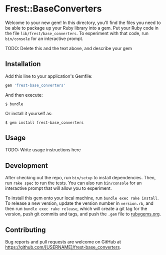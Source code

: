 # Frest::BaseConverters

Welcome to your new gem! In this directory, you'll find the files you need to be able to package up your Ruby library into a gem. Put your Ruby code in the file `lib/frest/base_converters`. To experiment with that code, run `bin/console` for an interactive prompt.

TODO: Delete this and the text above, and describe your gem

## Installation

Add this line to your application's Gemfile:

```ruby
gem 'frest-base_converters'
```

And then execute:

    $ bundle

Or install it yourself as:

    $ gem install frest-base_converters

## Usage

TODO: Write usage instructions here

## Development

After checking out the repo, run `bin/setup` to install dependencies. Then, run `rake spec` to run the tests. You can also run `bin/console` for an interactive prompt that will allow you to experiment.

To install this gem onto your local machine, run `bundle exec rake install`. To release a new version, update the version number in `version.rb`, and then run `bundle exec rake release`, which will create a git tag for the version, push git commits and tags, and push the `.gem` file to [rubygems.org](https://rubygems.org).

## Contributing

Bug reports and pull requests are welcome on GitHub at https://github.com/[USERNAME]/frest-base_converters.

